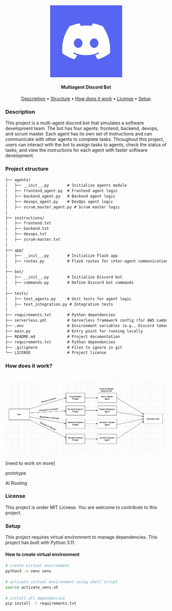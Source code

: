 <h4 align="center">
    <br> <img src="public/discord.png">
</h4>

<h4 align="center">
    Multiagent Discord Bot
    <!-- <div align="center">
    <br>
        <a href=".">
            <img src="https://github.com/sfuosdev/Website/actions/workflows/node.yml/badge.svg"/>
        </a>
    </div> -->
</h4>

<p align="center">
    <a href="#description">Description</a> •
    <a href="#project-structure">Structure</a> •
    <a href="#how-does-it-work">How does it work</a> •
    <a href="#license">License</a> •
    <a href="#setup"> Setup</a>
</p>

### Description

This project is a multi-agent discord bot that simulates a software development team. The bot has four agents: frontend, backend, devops, and scrum master. Each agent has its own set of instructions and can communicate with other agents to complete tasks. Throughout this project, users can interact with the bot to assign tasks to agents, check the status of tasks, and view the instructions for each agent with faster software development.

### Project structure

```txt
├── agents/
│   ├── __init__.py        # Initialize agents module
│   ├── frontend_agent.py  # Frontend agent logic
│   ├── backend_agent.py   # Backend agent logic
│   ├── devops_agent.py    # DevOps agent logic
│   ├── scrum_master_agent.py # Scrum master logic
│
├── instructions/
│   ├── frontend.txt
│   ├── backend.txt
│   ├── devops.txt
│   ├── scrum-master.txt
│
├── app/
│   ├── __init__.py        # Initialize Flask app
│   ├── routes.py          # Flask routes for inter-agent communication
│
├── bot/
│   ├── __init__.py        # Initialize Discord bot
│   ├── commands.py        # Define Discord bot commands
│
├── tests/
│   ├── test_agents.py     # Unit tests for agent logic
│   ├── test_integration.py # Integration tests
│
├── requirements.txt       # Python dependencies
├── serverless.yml         # Serverless framework config (for AWS Lambda)
├── .env                   # Environment variables (e.g., Discord token) [change .env.example to .env]
├── main.py                # Entry point for running locally
├── README.md              # Project documentation
├── requirements.txt       # Python dependencies
├── .gitignore             # Files to ignore in git
└── LICENSE                # Project license
```

### How does it work?

<h4 align="center">
    <br> <img src="public/structure.png">
</h4>

[need to work on more]

prototype

AI Routing

### License

This project is under MIT Licnese. You are welcome to contribute to this project.

### Setup

This project requires virtual environment to manage dependencies.
This project has built with Python 3.11.

#### How to create virtual environment

```bash
# create virtual environment
python3 -m venv venv

# activate virtual environment using shell script
source activate_venv.sh

# install all dependencies
pip install -r requirements.txt
```
